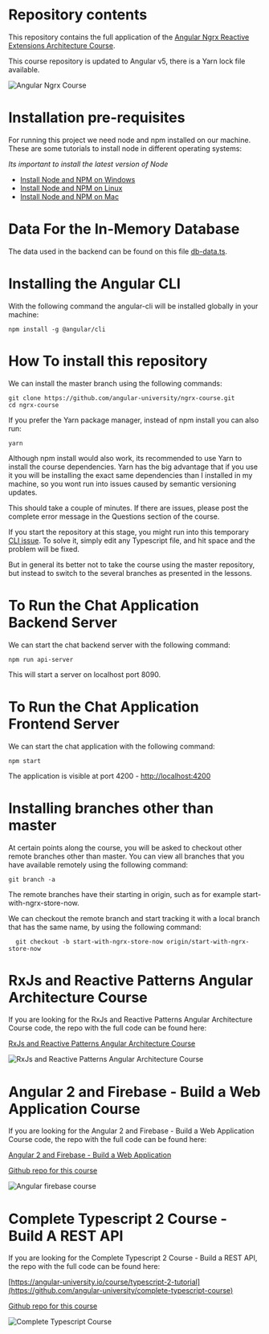 
# Repository contents

This repository contains the full application of the [Angular Ngrx Reactive Extensions Architecture Course](https://angular-university.io/course/angular2-ngrx).

This course repository is updated to Angular v5, there is a Yarn lock file available.

![Angular Ngrx Course](https://angular-academy.s3.amazonaws.com/thumbnails/ngrx-angular.png)

# Installation pre-requisites

For running this project we need node and npm installed on our machine. These are some tutorials to install node in different operating systems:

*Its important to install the latest version of Node*

- [Install Node and NPM on Windows](https://www.youtube.com/watch?v=8ODS6RM6x7g)
- [Install Node and NPM on Linux](https://www.youtube.com/watch?v=yUdHk-Dk_BY)
- [Install Node and NPM on Mac](https://www.youtube.com/watch?v=Imj8PgG3bZU)

# Data For the In-Memory Database

The data used in the backend can be found on this file [db-data.ts](https://raw.githubusercontent.com/angular-university/ngrx-course/master/src/server/db-data.ts).

# Installing the Angular CLI

With the following command the angular-cli will be installed globally in your machine:

    npm install -g @angular/cli


# How To install this repository

We can install the master branch using the following commands:

    git clone https://github.com/angular-university/ngrx-course.git
    cd ngrx-course
    
If you prefer the Yarn package manager, instead of npm install you can also run:

    yarn

Although npm install would also work, its recommended to use Yarn to install the course dependencies. Yarn has the big advantage that if you use it you will be
installing the exact same dependencies than I installed in my machine, so you wont run into issues caused by semantic versioning updates.

This should take a couple of minutes. If there are issues, please post the complete error message in the Questions section of the course.  

If you start the repository at this stage, you might run into this temporary [CLI issue](https://github.com/angular-university/ngrx-course). To solve it, simply edit any Typescript file, and hit space and the problem will be fixed.

But in general its better not to take the course using the master repository, but instead to switch to the several branches as presented in the lessons.
    
# To Run the Chat Application Backend Server 

We can start the chat backend server with the following command:

    npm run api-server
    
This will start a server on localhost port 8090. 

# To Run the Chat Application Frontend Server 

We can start the chat  application with the following command:

    npm start 
    
  The application is visible at port 4200 - [http://localhost:4200](http://localhost:4200)


# Installing branches other than master

At certain points along the course, you will be asked to checkout other remote branches other than master. You can view all branches that you have available remotely using the following command:

    git branch -a
    
  The remote branches have their starting in origin, such as for example start-with-ngrx-store-now.
  
  We can checkout the remote branch and start tracking it with a local branch that has the same name, by using the following command:
  
      git checkout -b start-with-ngrx-store-now origin/start-with-ngrx-store-now

# RxJs and Reactive Patterns Angular Architecture Course

If you are looking for the RxJs and Reactive Patterns Angular Architecture Course code, the repo with the full code can be found here:

[RxJs and Reactive Patterns Angular Architecture Course](https://angular-university.io/course/reactive-angular-architecture-course)

![RxJs and Reactive Patterns Angular Architecture Course](https://s3-us-west-1.amazonaws.com/angular-academy/blog/images/rxjs-reactive-patterns-small.png)


# Angular 2 and Firebase - Build a Web Application Course

If you are looking for the Angular 2 and Firebase - Build a Web Application Course code, the repo with the full code can be found here:

[Angular 2 and Firebase - Build a Web Application](https://angular-university.io/course/build-an-application-with-angular2)

[Github repo for this course](https://github.com/angular-university/angular-firebase-app)

![Angular firebase course](https://angular-academy.s3.amazonaws.com/thumbnails/angular_app-firebase-small.jpg)


# Complete Typescript 2 Course - Build A REST API

If you are looking for the Complete Typescript 2 Course - Build a REST API, the repo with the full code can be found here:

[https://angular-university.io/course/typescript-2-tutorial](https://github.com/angular-university/complete-typescript-course)

[Github repo for this course](https://github.com/angular-university/complete-typescript-course)

![Complete Typescript Course](https://angular-academy.s3.amazonaws.com/thumbnails/typescript-2-small.png)



